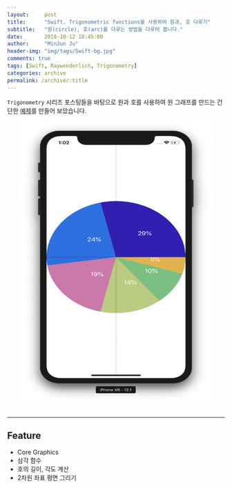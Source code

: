 ```yaml
---
layout:     post
title:      "Swift. Trigonometric functions을 사용하여 원과, 호 다루기"
subtitle:   "원(circle), 호(arc)를 다루는 방법을 다루어 봅니다."
date:       2018-10-12 18:45:00
author:     "MinJun Ju"
header-img: "img/tags/Swift-bg.jpg"
comments: true 
tags: [Swift, Raywenderlich, Trigonometry]
categories: archive
permalink: /archive/:title
---
```


`Trigonometry` 시리즈 포스팅들을 바탕으로 원과 호를 사용하여 원 그래프를 만드는 간단한 [예제](https://github.com/devmjun/RingChartView)를 만들어 보았습니다. 

<center><img src="/img/posts/ringChart.png" width="450" height="650"></center> <br> 

---

## Feature 

- Core Graphics 
- 삼각 함수 
- 호의 길이, 각도 계산 
- 2차원 좌표 평면 그리기 
